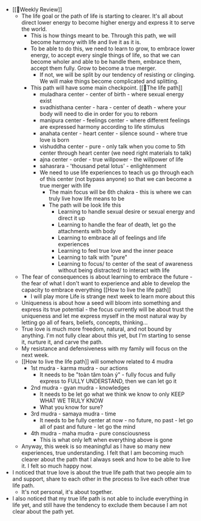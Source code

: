 - [[📝Weekly Review]]
    - The life goal or the path of life is starting to clearer. It's all about direct lower energy to become higher energy and express it to serve the world.
        - This is how things meant to be. Through this path, we will become harmony with life and live it as it is. 
        - To be able to do this, we need to learn to grow, to embrace lower energy, to accept every single things of life, so that we can become wholer and able to be handle them, embrace them, accept them fully. Grow to become a true merger.
            - If not, we will be split by our tendency of resisting or clinging. We will make things become complicated and splitting.
        - This path will have some main checkpoint. [[🌱The life path]]
            - muladhara center - center of birth - where sexual energy exist
            - svadhisthana center - hara - center of death - where your body will need to die in order for you to reborn
            - manipura center - feelings center - where different feelings are expressed harmony according to life stimulus
            - anahata center - heart center - silence sound - where true love is born
            - vishuddha center - pure - only talk when you come to 5th center through heart center (we need right materials to talk)
            - ajna center - order - true willpower - the willpower of life 
            - sahasrara - 'thousand petal lotus' - enlightenment 
            - We need to use life experiences to teach us go through each of this center (not bypass anyone) so that we can become a true merger with life
                - The main focus will be 6th chakra - this is where we can truly live how life means to be
                - The path will be look life this
                    - Learning to handle sexual desire or sexual energy and direct it up
                    - Learning to handle the fear of death, let go the attachments with body
                    - Learning to embrace all of feelings and life experiences
                    - Learning to feel true love and the inner peace
                    - Learning to talk with "pure"
                    - Learning to focus/ to center of the seat of awareness without being distracted/ to interact with life
    - The fear of consequences is about learning to embrace the future - the fear of what I don't want to experience and able to develop the capacity to embrace everything [[How to live the life path]]
        - I will play more Life is strange next week to learn more about this
    - Uniqueness is about how a seed will bloom into something and express its true potential - the focus currently will be about trust the uniqueness and let me express myself in the most natural way by letting go all of fears, beliefs, concepts, thinking...
    - True love is much more freedom, natural, and not bound by anything. I'm not fully clear about this yet, but I'm starting to sense it, nurture it, and carve the path.
    - My resistance and defensiveness with my family will focus on the next week.
    - [[How to live the life path]] will somehow related to 4 mudra
        - 1st mudra - karma mudra - our actions
            - It needs to be "toàn tâm toàn ý" - fully focus and fully express to FULLY UNDERSTAND, then we can let go it
        - 2nd mudra - gyan mudra - knowledges 
            - It needs to be let go what we think we know to only KEEP WHAT WE TRULY KNOW
            - What you know for sure?
        - 3rd mudra - samaya mudra - time 
            - It needs to be fully center at now - no future, no past - let go all of past and future - let go the mind
        - 4th mudra - maha mudra - pure consciousness
            - This is what only left when everything above is gone
    - Anyway, this week is so meaningful as I have so many new experiences, true understanding. I felt that I am becoming much clearer about the path that I always seek and how to be able to live it. I felt so much happy now.
- I noticed that true love is about the true life path that two people aim to and support, share to each other in the process to live each other true life path.
    - It's not personal, it's about together.
- I also noticed that my true life path is not able to include everything in life yet, and still have the tendency to exclude them because I am not clear about the path yet.
